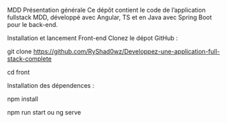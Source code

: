 MDD
Présentation générale
Ce dépôt contient le code de l’application fullstack MDD, développé avec Angular, TS et en Java avec Spring Boot pour le back-end.

Installation et lancement Front-end
Clonez le dépot GitHub :

git clone https://github.com/RyShad0wz/Developpez-une-application-full-stack-complete

cd front

Installation des dépendences :

npm install

npm run start ou ng serve
